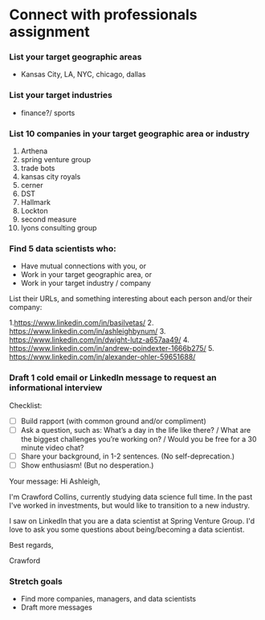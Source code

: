 # Connect with professionals assignment


### List your target geographic areas

- Kansas City, LA, NYC, chicago, dallas


### List your target industries

- finance?/ sports


### List 10 companies in your target geographic area or industry

1. Arthena
2. spring venture group
3. trade bots
4. kansas city royals
5. cerner
6. DST
7. Hallmark
8. Lockton
9. second measure
10. lyons consulting group


### Find 5 data scientists who:
- Have mutual connections with you, or
- Work in your target geographic area, or
- Work in your target industry / company

List their URLs, and something interesting about each person and/or their company:

1.https://www.linkedin.com/in/basilvetas/ 
2. https://www.linkedin.com/in/ashleighbynum/
3. https://www.linkedin.com/in/dwight-lutz-a657aa49/
4. https://www.linkedin.com/in/andrew-poindexter-1666b275/
5. https://www.linkedin.com/in/alexander-ohler-59651688/


### Draft 1 cold email or LinkedIn message to request an informational interview

Checklist:

- [ ] Build rapport (with common ground and/or compliment)
- [ ] Ask a question, such as: What’s a day in the life like there? / What are the biggest challenges you’re working on? / Would you be free for a 30 minute video chat?
- [ ] Share your background, in 1-2 sentences. (No self-deprecation.)
- [ ] Show enthusiasm! (But no desperation.)

Your message:
Hi Ashleigh,

I'm Crawford Collins, currently studying data science full time.
In the past I've worked in investments, but would like to transition to a new industry.

I saw on LinkedIn that you are a data scientist at Spring Venture Group. I'd love to ask you some questions about being/becoming a data scientist. 

Best regards,

Crawford



### Stretch goals

- Find more companies, managers, and data scientists
- Draft more messages
